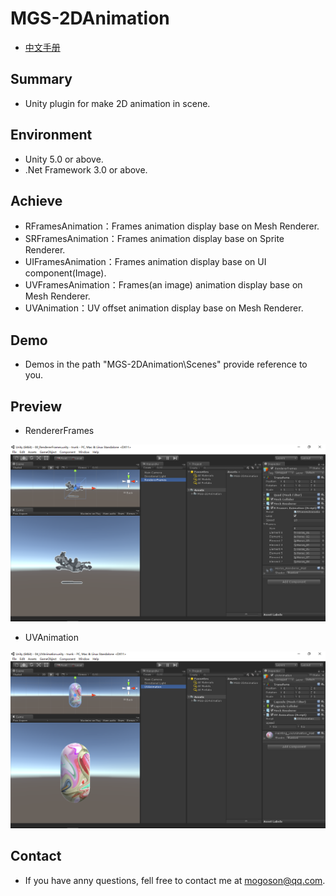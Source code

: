 # MGS-2DAnimation
- [中文手册](./README_ZH.md)

## Summary
- Unity plugin for make 2D animation in scene.

## Environment
- Unity 5.0 or above.
- .Net Framework 3.0 or above.

## Achieve
- RFramesAnimation：Frames animation display base on Mesh Renderer.
- SRFramesAnimation：Frames animation display base on Sprite Renderer.
- UIFramesAnimation：Frames animation display base on UI component(Image).
- UVFramesAnimation：Frames(an image) animation display base on Mesh Renderer.
- UVAnimation：UV offset animation display base on Mesh Renderer.

## Demo
- Demos in the path "MGS-2DAnimation\Scenes" provide reference to you.

## Preview
- RendererFrames

![RendererFrames](./Attachments/RendererFrames.png)

- UVAnimation

![UVAnimation](./Attachments/UVAnimation.png)

## Contact
- If you have anny questions, fell free to contact me at mogoson@qq.com.